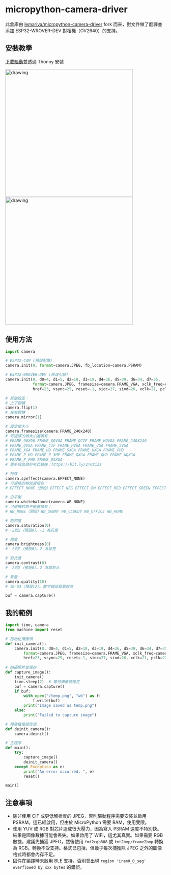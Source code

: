 # micropython-camera-driver

此倉庫由 [lemariva/micropython-camera-driver](https://github.com/lemariva/micropython-camera-driver) fork 而來，對文件做了翻譯並添加 ESP32-WROVER-DEV 對相機（OV2640）的支持。

## 安裝教學

[下載驅動](https://github.com/lemariva/micropython-camera-driver/blob/1392e59751a5140c7915dd8965705301e8640160/firmware/micropython_v1.21.0_camera_no_ble.bin)並透過 Thonny 安裝

<img src="https://github.com/yesaouo/esp32-wrover-dev-micropython-camera-driver/assets/88719692/e036f580-cfcb-4570-9468-479e96db9b6d" alt="drawing" width="400"/>
<img src="https://github.com/yesaouo/esp32-wrover-dev-micropython-camera-driver/assets/88719692/c2cbed82-1861-44a8-a6cb-da4f9c5d6920" alt="drawing" width="400"/>

## 使用方法

```python
import camera

# ESP32-CAM (預設配置)
camera.init(0, format=camera.JPEG, fb_location=camera.PSRAM)

# ESP32-WROVER-DEV (修改引腳)
camera.init(0, d0=4, d1=5, d2=18, d3=19, d4=36, d5=39, d6=34, d7=35,
            format=camera.JPEG, framesize=camera.FRAME_VGA, xclk_freq=camera.XCLK_10MHz,
            href=23, vsync=25, reset=-1, sioc=27, siod=26, xclk=21, pclk=22, fb_location=camera.PSRAM)

# 其他設定：
# 上下翻轉
camera.flip(1)
# 左右翻轉
camera.mirror(1)

# 設定幀大小
camera.framesize(camera.FRAME_240x240)
# 可選擇的幀大小選項有：
# FRAME_96X96 FRAME_QQVGA FRAME_QCIF FRAME_HQVGA FRAME_240X240
# FRAME_QVGA FRAME_CIF FRAME_HVGA FRAME_VGA FRAME_SVGA
# FRAME_XGA FRAME_HD FRAME_SXGA FRAME_UXGA FRAME_FHD
# FRAME_P_HD FRAME_P_3MP FRAME_QXGA FRAME_QHD FRAME_WQXGA
# FRAME_P_FHD FRAME_QSXGA
# 更多信息請參考此鏈接：https://bit.ly/2YOzizz

# 特效
camera.speffect(camera.EFFECT_NONE)
# 可選擇的特效選項有：
# EFFECT_NONE（預設）EFFECT_NEG EFFECT_BW EFFECT_RED EFFECT_GREEN EFFECT_BLUE EFFECT_RETRO

# 白平衡
camera.whitebalance(camera.WB_NONE)
# 可選擇的白平衡選項有：
# WB_NONE（預設）WB_SUNNY WB_CLOUDY WB_OFFICE WB_HOME

# 飽和度
camera.saturation(0)
# -2到2（預設0）。-2 為灰度

# 亮度
camera.brightness(0)
# -2到2（預設0）。2 為最亮

# 對比度
camera.contrast(0)
# -2到2（預設0）。2 為高對比

# 質量
camera.quality(10)
# 10-63（預設12）。數字越低質量越高

buf = camera.capture()
```

## 我的範例

```python
import time, camera
from machine import reset

# 初始化攝像頭
def init_camera():
    camera.init(0, d0=4, d1=5, d2=18, d3=19, d4=36, d5=39, d6=34, d7=35,
        format=camera.JPEG, framesize=camera.FRAME_VGA, xclk_freq=camera.XCLK_10MHz,
        href=23, vsync=25, reset=-1, sioc=27, siod=26, xclk=21, pclk=22, fb_location=camera.PSRAM)
    
# 拍攝照片並保存
def capture_image():
    init_camera()
    time.sleep(2)  # 等待攝像頭穩定
    buf = camera.capture()
    if buf:
        with open("/temp.png", "wb") as f:
            f.write(buf)
        print("Image saved as temp.png")
    else:
        print("Failed to capture image")

# 釋放攝像頭資源
def deinit_camera():
    camera.deinit()

# 主程序
def main():
    try:
        capture_image()
        deinit_camera()
    except Exception as e:
        print("An error occurred: ", e)
        reset()

main()
```

## 注意事項
* 除非使用 CIF 或更低解析度的 JPEG，否則驅動程序需要安裝並啟用 PSRAM。這已經啟用，但由於 MicroPython 需要 RAM，使用受限。
* 使用 YUV 或 RGB 對芯片造成很大壓力，因為寫入 PSRAM 速度不特別快。結果是圖像數據可能會丟失。如果啟用了 WiFi，這尤其真實。如果需要 RGB 數據，建議先捕獲 JPEG，然後使用 `fmt2rgb888` 或 `fmt2bmp/frame2bmp` 轉換為 RGB。轉換不受支持。格式已包括，但幾乎每次捕獲除 JPEG 之外的圖像格式時都會內存不足。
* 固件在編譯時未啟用 BLE 支持。否則會出現 `region 'iram0_0_seg' overflowed by xxx bytes` 的錯誤。
